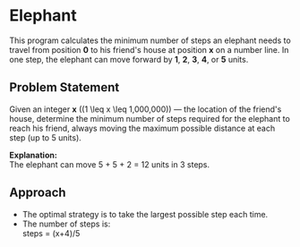 # Elephant 

This program calculates the minimum number of steps an elephant needs to travel from position **0** to his friend's house at position **x** on a number line. In one step, the elephant can move forward by **1**, **2**, **3**, **4**, or **5** units.

## Problem Statement

Given an integer **x** \((1 \leq x \leq 1\,000\,000)\) — the location of the friend's house, determine the minimum number of steps required for the elephant to reach his friend, always moving the maximum possible distance at each step (up to 5 units).


**Explanation:**  
The elephant can move 5 + 5 + 2 = 12 units in 3 steps.

## Approach

- The optimal strategy is to take the largest possible step each time.
- The number of steps is:  
   steps = (x+4)/5
 
